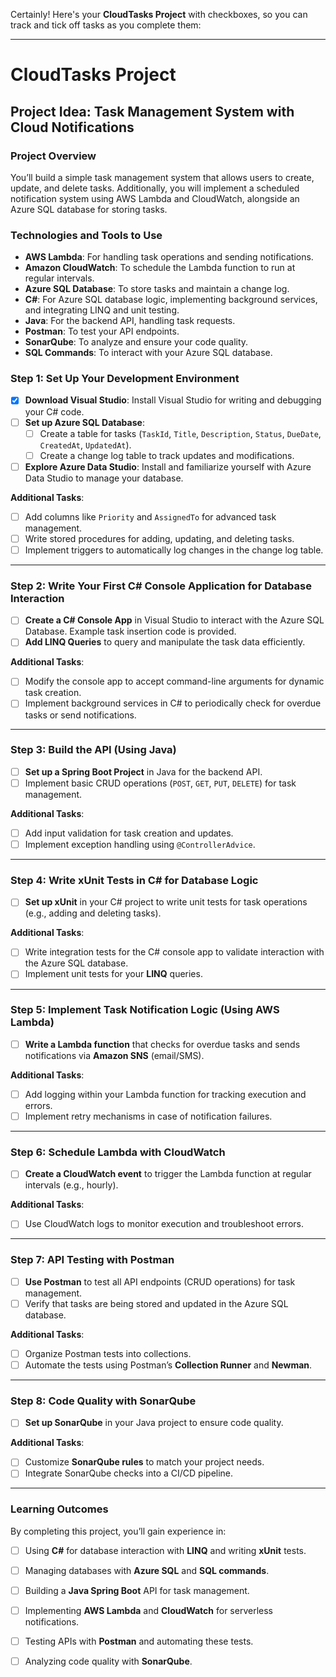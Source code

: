 Certainly! Here's your **CloudTasks Project** with checkboxes, so you can track and tick off tasks as you complete them:

---

# CloudTasks Project

## Project Idea: Task Management System with Cloud Notifications

### Project Overview
You’ll build a simple task management system that allows users to create, update, and delete tasks. Additionally, you will implement a scheduled notification system using AWS Lambda and CloudWatch, alongside an Azure SQL database for storing tasks.

### Technologies and Tools to Use
- **AWS Lambda**: For handling task operations and sending notifications.
- **Amazon CloudWatch**: To schedule the Lambda function to run at regular intervals.
- **Azure SQL Database**: To store tasks and maintain a change log.
- **C#**: For Azure SQL database logic, implementing background services, and integrating LINQ and unit testing.
- **Java**: For the backend API, handling task requests.
- **Postman**: To test your API endpoints.
- **SonarQube**: To analyze and ensure your code quality.
- **SQL Commands**: To interact with your Azure SQL database.

### Step 1: Set Up Your Development Environment
- [x] **Download Visual Studio**: Install Visual Studio for writing and debugging your C# code.
- [ ] **Set up Azure SQL Database**:
  - [ ] Create a table for tasks (`TaskId`, `Title`, `Description`, `Status`, `DueDate`, `CreatedAt`, `UpdatedAt`).
  - [ ] Create a change log table to track updates and modifications.
- [ ] **Explore Azure Data Studio**: Install and familiarize yourself with Azure Data Studio to manage your database.
  
**Additional Tasks**:
- [ ] Add columns like `Priority` and `AssignedTo` for advanced task management.
- [ ] Write stored procedures for adding, updating, and deleting tasks.
- [ ] Implement triggers to automatically log changes in the change log table.

---

### Step 2: Write Your First C# Console Application for Database Interaction
- [ ] **Create a C# Console App** in Visual Studio to interact with the Azure SQL Database. Example task insertion code is provided.
- [ ] **Add LINQ Queries** to query and manipulate the task data efficiently.

**Additional Tasks**:
- [ ] Modify the console app to accept command-line arguments for dynamic task creation.
- [ ] Implement background services in C# to periodically check for overdue tasks or send notifications.

---

### Step 3: Build the API (Using Java)
- [ ] **Set up a Spring Boot Project** in Java for the backend API.
- [ ] Implement basic CRUD operations (`POST`, `GET`, `PUT`, `DELETE`) for task management.

**Additional Tasks**:
- [ ] Add input validation for task creation and updates.
- [ ] Implement exception handling using `@ControllerAdvice`.

---

### Step 4: Write xUnit Tests in C# for Database Logic
- [ ] **Set up xUnit** in your C# project to write unit tests for task operations (e.g., adding and deleting tasks).
  
**Additional Tasks**:
- [ ] Write integration tests for the C# console app to validate interaction with the Azure SQL database.
- [ ] Implement unit tests for your **LINQ** queries.

---

### Step 5: Implement Task Notification Logic (Using AWS Lambda)
- [ ] **Write a Lambda function** that checks for overdue tasks and sends notifications via **Amazon SNS** (email/SMS).
  
**Additional Tasks**:
- [ ] Add logging within your Lambda function for tracking execution and errors.
- [ ] Implement retry mechanisms in case of notification failures.

---

### Step 6: Schedule Lambda with CloudWatch
- [ ] **Create a CloudWatch event** to trigger the Lambda function at regular intervals (e.g., hourly).

**Additional Tasks**:
- [ ] Use CloudWatch logs to monitor execution and troubleshoot errors.

---

### Step 7: API Testing with Postman
- [ ] **Use Postman** to test all API endpoints (CRUD operations) for task management.
- [ ] Verify that tasks are being stored and updated in the Azure SQL database.

**Additional Tasks**:
- [ ] Organize Postman tests into collections.
- [ ] Automate the tests using Postman’s **Collection Runner** and **Newman**.

---

### Step 8: Code Quality with SonarQube
- [ ] **Set up SonarQube** in your Java project to ensure code quality.

**Additional Tasks**:
- [ ] Customize **SonarQube rules** to match your project needs.
- [ ] Integrate SonarQube checks into a CI/CD pipeline.

---

### Learning Outcomes
By completing this project, you’ll gain experience in:
- [ ] Using **C#** for database interaction with **LINQ** and writing **xUnit** tests.
- [ ] Managing databases with **Azure SQL** and **SQL commands**.
- [ ] Building a **Java Spring Boot** API for task management.
- [ ] Implementing **AWS Lambda** and **CloudWatch** for serverless notifications.
- [ ] Testing APIs with **Postman** and automating these tests.
- [ ] Analyzing code quality with **SonarQube**.


